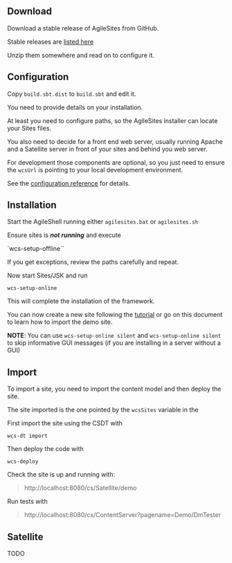 ## Download 

Download a stable release of AgileSites from GitHub. 

Stable releases are [listed here](http://www.agilesites.org/download.html)

Unzip them somewhere and read on to configure it.

## Configuration

Copy `build.sbt.dist` to `build.sbt` and edit it.

You need to provide details on your installation.

At least you need to configure paths, so the AgileSites installer can locate your Sites files.

You also need to decide for a front end web server, usually running Apache and a Satellite server in front of your sites and behind you web server. 

For development those components are optional, so you just need to ensure the ``wcsUrl`` is pointing to your local development environment.

See the [configuration reference](http://www.agilesites.org/reference/Configuration.html) for details.

## Installation 

Start the AgileShell running either `agilesites.bat` or `agilesites.sh`

Ensure sites is ***not running*** and execute

`wcs-setup-offline``

If you get exceptions, review the paths carefully and repeat.

Now start Sites/JSK and run

``wcs-setup-online``

This will complete the installation of the framework.

You can now create a new site following the [tutorial](http://www.agilesites.org/tuttorial.html) or go on this document to learn how to import the demo site.

**NOTE**: You can use `wcs-setup-online silent` and `wcs-setup-online silent` to skip informative GUI messages (if you are installing in a server without a GUI)

## Import

To import a site, you need to import the content model and then deploy the site.

The site imported is the one pointed by the `wcsSites` variable in the 

First import the site using the CSDT with

``wcs-dt import``

Then deploy the code with

``wcs-deploy``

Check the site is up and running with:

> http://localhost:8080/cs/Satellite/demo

Run tests with 

> http://localhost:8080/cs/ContentServer?pagename=Demo/DmTester


## Satellite

TODO
